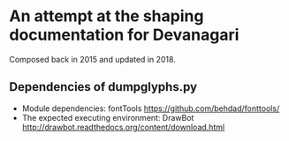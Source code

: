 # An attempt at the shaping documentation for Devanagari

Composed back in 2015 and updated in 2018.

## Dependencies of dumpglyphs.py

- Module dependencies: fontTools https://github.com/behdad/fonttools/
- The expected executing environment: DrawBot http://drawbot.readthedocs.org/content/download.html

